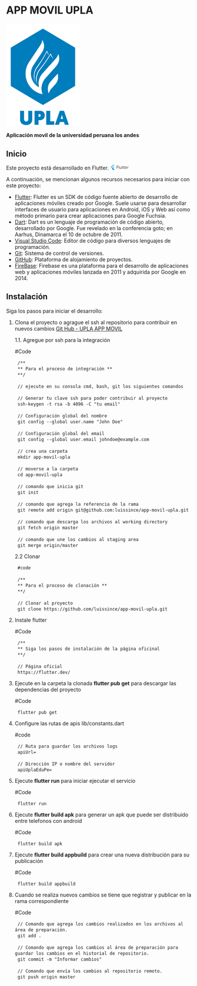 # APP MOVIL UPLA

<img src="assets/images/logo_text.svg" alt="Imagen go" width="200" />

**Aplicación movil de la universidad peruana los andes**

## Inicio

Este proyecto está desarrollado en Flutter.
<img src="assets/images/flutter.svg" alt="Imagen go" width="50" />

A continuación, se mencionan algunos recursos necesarios para iniciar con este proyecto:

- [Flutter](https://flutter.dev/): Flutter es un SDK de código fuente abierto de desarrollo de aplicaciones móviles creado por Google. Suele usarse para desarrollar interfaces de usuario para aplicaciones en Android, iOS y Web así como método primario para crear aplicaciones para Google Fuchsia.​
- [Dart](https://dart.dev/): Dart es un lenguaje de programación de código abierto, desarrollado por Google. Fue revelado en la conferencia goto; en Aarhus, Dinamarca el 10 de octubre de 2011.​
- [Visual Studio Code](https://code.visualstudio.com/): Editor de código para diversos lenguajes de programación.
- [Git](https://git-scm.com/): Sistema de control de versiones.
- [GitHub](https://github.com/): Plataforma de alojamiento de proyectos.
- [FireBase](https://firebase.google.com/?hl=es): Firebase es una plataforma para el desarrollo de aplicaciones web y aplicaciones móviles lanzada en 2011 y adquirida por Google en 2014.
## Instalación

Siga los pasos para iniciar el desarrollo:

1. Clona el proyecto o agrague el ssh al repositorio para contribuir en nuevos cambios [Git Hub - UPLA APP MOVIL](https://github.com/luissince/app-movil-upla)

    1.1. Agregue por ssh para la integración

    #Code

        /** 
        ** Para el proceso de integración **
        **/

        // ejecute en su consola cmd, bash, git los siguientes comandos
        
        // Generar tu clave ssh para poder contribuir al proyecto
        ssh-keygen -t rsa -b 4096 -C "tu email"

        // Configuración global del nombre
        git config --global user.name "John Doe"

        // Configuración global del email
        git config --global user.email johndoe@example.com

        // crea una carpeta
        mkdir app-movil-upla

        // moverse a la carpeta
        cd app-movil-upla
        
        // comando que inicia git
        git init

        // comando que agrega la referencia de la rama
        git remote add origin git@github.com:luissince/app-movil-upla.git
    
        // comando que descarga los archivos al working directory
        git fetch origin master
        
        // comando que une los cambios al staging area
        git merge origin/master

    2.2 Clonar

        #code

        /** 
        ** Para el proceso de clonación **
        **/

        // Clonar al proyecto
        git clone https://github.com/luissince/app-movil-upla.git

2. Instale flutter 

    #Code

        /**
        ** Siga los pasos de instalación de la página oficinal
        **/
        
        // Página oficial
        https://flutter.dev/

3. Ejecute en la carpeta la clonada **flutter pub get** para descargar las dependencias del proyecto

    #Code

        flutter pub get

4. Configure las rutas de apis lib/constants.dart

    #code

        // Ruta para guardar los archivos logs
        apiUrl=

        // Dirección IP o nombre del servidor
        apiUplaEduPe=
        

6. Ejecute **flutter run** para iniciar ejecutar el servicio   

    #Code

        flutter run

7. Ejecute **flutter build apk** para generar un apk que puede ser distribuido entre telefonos con android  

    #Code

        flutter build apk

7. Ejecute **flutter build appbuild** para crear una nueva distribución para su publicación   

    #Code

        flutter build appbuild

8. Cuando se realiza nuevos cambios se tiene que registrar y publicar en la rama correspondiente

    #Code

        // Comando que agrega los cambios realizados en los archivos al área de preparación.
        git add .

        // Comando que agrega los cambios al área de preparación para guardar los cambios en el historial de repositorio.
        git commit -m "Informar cambios"

        // Comando que envía los cambios al repositorio remoto.
        git push origin master

